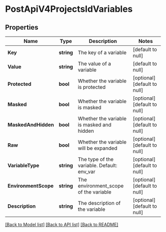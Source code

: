 # PostApiV4ProjectsIdVariables

## Properties
Name | Type | Description | Notes
------------ | ------------- | ------------- | -------------
**Key** | **string** | The key of a variable | [default to null]
**Value** | **string** | The value of a variable | [default to null]
**Protected** | **bool** | Whether the variable is protected | [optional] [default to null]
**Masked** | **bool** | Whether the variable is masked | [optional] [default to null]
**MaskedAndHidden** | **bool** | Whether the variable is masked and hidden | [optional] [default to null]
**Raw** | **bool** | Whether the variable will be expanded | [optional] [default to null]
**VariableType** | **string** | The type of the variable. Default: env_var | [optional] [default to null]
**EnvironmentScope** | **string** | The environment_scope of the variable | [optional] [default to null]
**Description** | **string** | The description of the variable | [optional] [default to null]

[[Back to Model list]](../README.md#documentation-for-models) [[Back to API list]](../README.md#documentation-for-api-endpoints) [[Back to README]](../README.md)


